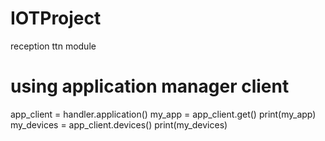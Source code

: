 # IOTProject
reception ttn module


# using application manager client
app_client = handler.application()
my_app = app_client.get()
print(my_app)
my_devices = app_client.devices()
print(my_devices)

